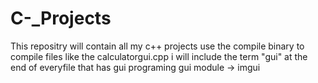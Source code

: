 # C-_Projects
This repositry will contain all my c++ projects
use the compile binary to compile files like the calculatorgui.cpp
i will include the term "gui" at the end of everyfile that has gui programing
gui module -> imgui
